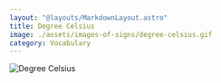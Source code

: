 ```yaml
---
layout: "@layouts/MarkdownLayout.astro"
title: Degree Celsius
image: ./assets/images-of-signs/degree-celsius.gif
category: Vocabulary
---
```


![Degree Celsius](@signs/degree-celsius.gif)
